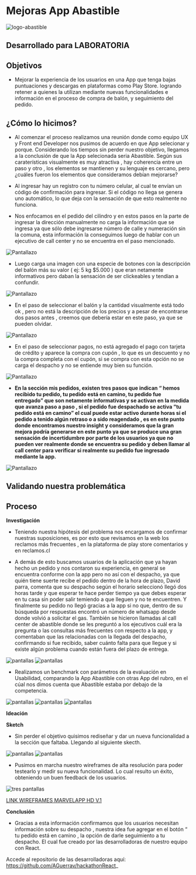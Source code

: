 # Mejoras App Abastible

![logo-abastible](https://user-images.githubusercontent.com/32283942/38221128-4c30eb2c-36b4-11e8-8881-8d70dade4cde.jpg)

## Desarrollado para LABORATORIA

## Objetivos

- Mejorar la experiencia de los usuarios en una App que tenga bajas puntuaciones y descargas en plataformas como Play Store. logrando retener a quienes la utilizan mediante nuevas funcionalidades e información en el proceso de compra de balón, y seguimiento del pedido.

## ¿Cómo lo hicimos?

- Al comenzar el proceso realizamos una reunión donde como equipo UX y Front end Developer nos pusimos de acuerdo en que App selecionar y porque. Considerando los tiempos sin perder nuestro objetivo, llegamos a la conclusión de que la App selecionada seria Abastible.
Según sus caraterísticas visualmente es muy atractiva , hay coherencia entre un paso y otro , los elementos se mantienen y su lenguaje es cercano, pero ¿cuáles fueron los elementos que consideramos debían mejorarse?

- Al ingresar hay un registro con tu número celular, al cual te envían un código de confirmación para ingresar. Si el código no llega se genera uno automático, lo que deja con la sensación de que esto realmente no funciona.

- Nos enfocamos en el pedido del cilindro y en estos pasos en la parte de ingresar la dirección manualmente no carga la información que se ingresa ya que sólo debe ingresarse número de calle y numeración sin la comuna, esta información la conseguimos luego de hablar con un ejecutivo de call center y no se encuentra en el paso mencionado.


![Pantallazo](assets/pantallazo-1.png)

- Luego carga una imagen con una especie de botones con la descripción del balón más su valor ( ej: 5 kg $5.000 ) que eran netamente informativos pero daban la sensación de ser clickeables y tendían a confundir.

![Pantallazo](assets/pantallazo-2.png)

- En el paso de seleccionar el balón y la cantidad visualmente está todo ok , pero no está la descripción de los precios y a pesar de encontrarse dos pasos antes , creemos que debería estar en este paso, ya que se pueden olvidar.

![Pantallazo](assets/balones.png)

- En el paso de seleccionar pagos, no está agregado el pago con tarjeta de crédito y aparece la compra con cupón , lo que es un descuento y no la compra completa con el cupón, si se compra con esta opción no se carga el despacho y no se entiende muy bien su función.

![Pantallazo](assets/pantallazo-3.jpeg)

- **En la sección mis pedidos, existen tres pasos que indican “ hemos recibido tu pedido, tu pedido está en camino, tu pedido fue entregado” que son netamente informativas y se activan en la medida que avanza paso a paso , si el pedido fue despachado se activa “tu pedido está en camino” el cual puede estar activo durante horas si el pedido a tenido algún retraso o a sido reagendado , es en este punto donde encontramos nuestro insight y consideramos que la gran mejora podría generarse en este punto ya que se produce una gran sensación de incertidumbre por parte de los usuarios ya que no pueden ver realmente donde se encuentra su pedido y deben llamar al call center para verificar si realmente su pedido fue ingresado mediante la app.**

![Pantallazo](assets/pantallazo-4.png)

## Validando nuestra problemática

## Proceso

**Investigación**

- Teniendo nuestra hipótesis del problema nos encargamos de confirmar nuestras suposiciones, es por esto que revisamos en la web los reclamos más frecuentes , en la plataforma de play store comentarios y en reclamos.cl

- A demás de esto buscamos usuarios de la aplicación que ya hayan hecho un pedido y nos contaron su experiencia, en general se encuentra conforme con la app pero no así con el despacho, ya que quién tiene suerte recibe el pedido dentro de la hora de plazo, David parra, comenta que su despacho según el horario seleccionó llegó dos horas tarde y que esperar te hace perder tiempo ya que debes esperar en tu casa sin poder salir temiendo a que lleguen y no te encuentren. Y finalmente su pedido no llegó gracias a la app si no que, dentro de su búsqueda por respuestas encontró un número de whatsapp desde donde volvió a solicitar el gas.
También se hicieron llamadas al call center de abastible donde se les preguntó a los ejecutivos cuál era la pregunta o las consultas más frecuentes con respecto a  la app, y comentaban que las relacionadas con la llegada del despacho, confirmando si fue recibido, saber cuánto falta para que llegue y si existe algún problema  cuando están fuera del plazo de entrega.

![pantallas](assets/reclamo1.jpg)
![pantallas](assets/reclamo2.jpg)

- Realizamos un benchmark con parámetros de la evaluación en Usabilidad, comparando la App Abastible con otras App del rubro, en el cúal nos dimos cuenta que Abastible estaba por debajo de la competencia.

![pantallas](assets/benchmark1.png)
![pantallas](assets/benchmark2.png)
![pantallas](assets/benchmark3.png)

**Ideación**

**Sketch**

- Sin perder el objetivo quisimos rediseñar y dar un nueva funcionalidad a la sección que faltaba. Llegando al siguiente skecth.

![pantallas](assets/sketch1.jpg)
![pantallas](assets/sketch2.jpg)


- Pusimos en marcha nuestro wireframes de alta resolución para poder testearlo y medir su nueva funcionalidad. Lo cual resulto un éxito, obteniendo un buen feedback de los usuarios.

![tres pantallas](assets/sofi.jpg)

[LINK WIREFRAMES MARVELAPP HD V.1](https://marvelapp.com/85ge7i7/screen/40137366)

**Conclusión**

- Gracias a esta información confirmamos que los usuarios necesitan información sobre su despacho , nuestra idea fue agregar en el botón  “ tu pedido está en camino , la opción de darle seguimiento a tu despacho. El cual fue creado por las desarrolladoras de nuestro equipo con React.

Accede al repositorio de las desarrolladoras aquí: https://github.com/AGuerrav/hackathonReact_
